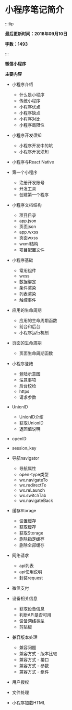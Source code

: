 # 小程序笔记简介

:::tip

**最后更新时间：2018年09月10日**

**字数：1493**

:::


**微信小程序**

**主要内容**

* 小程序介绍
    * 什么是小程序
    * 传统小程序
    * 小程序优点
    * 小程序缺点
    * 小程序对比
    * 小程序局限性

* 小程序开发须知
    * 小程序开发中的坑
    * 小程序开发须知

* 小程序与React Native

* 第一个小程序
    * 注册开发账号
    * 开发工具
    * 创建第一个程序

* 小程序文档结构
    * 项目目录
    * app.json
    * 页面json
    * app.wxss
    * 页面wxss
    * wxml结构
    * 项目配置文件

* 小程序基础
    * 常用组件
    * wxss
    * 数据绑定
    * 条件渲染
    * 列表渲染
    * 触控事件

* 应用的生命周期
    * 应用的生命周期函数
    * 前台和后台
    * 小程序运行机制

* 页面的生命周期
    * 页面生命周期函数

* 小程序登陆
    * 登陆示意图
    * 注意事项
    * 后台校检
    * https
    * 请求参数

* UnionID
    * UnionID介绍
    * 获取UnionID
    * 返回值说明

* openID

* session_key

* 导航navigator
    * 导航属性
    * open-type类型
    * wx.navigateTo
    * wx.redirectTo
    * wx.reLaunch
    * wx.switchTab
    * wx.navigateBack

* 缓存Storage
    * 设置缓存
    * 获取缓存
    * 获取Storage
    * 删除指定缓存
    * 删除全部缓存

* 网络请求
    * api列表
    * api使用说明
    * 封装request

* 微信支付

* 设备相关信息
    * 获取设备信息
    * 判断API是否可用
    * 设备网络类型
    * 剪贴板

* 兼容版本处理
    * 兼容问题
    * 兼容方式 - 版本比较
    * 兼容方式 - 接口
    * 兼容方式 - 参数
    * 兼容方式 - 组件

* 用户授权

* 文件处理

* 小程序加载HTML
